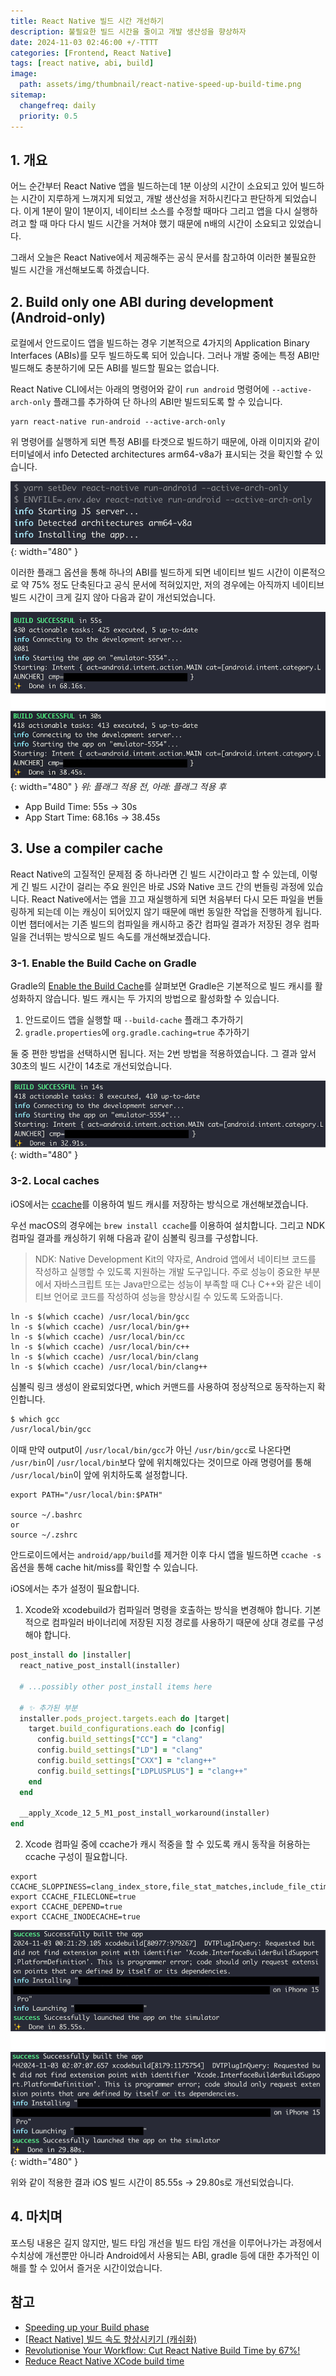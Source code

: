 ```yaml
---
title: React Native 빌드 시간 개선하기
description: 불필요한 빌드 시간을 줄이고 개발 생산성을 향상하자
date: 2024-11-03 02:46:00 +/-TTTT
categories: [Frontend, React Native]
tags: [react native, abi, build]
image:
  path: assets/img/thumbnail/react-native-speed-up-build-time.png
sitemap:
  changefreq: daily
  priority: 0.5
---
```


## 1. 개요

어느 순간부터 React Native 앱을 빌드하는데 1분 이상의 시간이 소요되고 있어 빌드하는 시간이 지루하게 느껴지게 되었고, 개발 생산성을 저하시킨다고 판단하게 되었습니다. 이게 1분이 말이 1분이지, 네이티브 소스를 수정할 때마다 그리고 앱을 다시 실행하려고 할 때 마다 다시 빌드 시간을 거쳐야 했기 때문에 n배의 시간이 소요되고 있었습니다.

그래서 오늘은 React Native에서 제공해주는 공식 문서를 참고하여 이러한 불필요한 빌드 시간을 개선해보도록 하겠습니다.

## 2. Build only one ABI during development (Android-only)

로컬에서 안드로이드 앱을 빌드하는 경우 기본적으로 4가지의 Application Binary Interfaces (ABIs)를 모두 빌드하도록 되어 있습니다. 그러나 개발 중에는 특정 ABI만 빌드해도 충분하기에 모든 ABI를 빌드할 필요는 없습니다. 

React Native CLI에서는 아래의 명령어와 같이 `run android` 명령어에 `--active-arch-only` 플래그를 추가하여 단 하나의 ABI만 빌드되도록 할 수 있습니다.

```shell
yarn react-native run-android --active-arch-only
```

위 명령어를 실행하게 되면 특정 ABI를 타겟으로 빌드하기 때문에, 아래 이미지와 같이 터미널에서 info Detected architectures arm64-v8a가 표시되는 것을 확인할 수 있습니다.

![detected_architectures](assets/img/writing/9/detected_architectures.png){: width="480" }

이러한 플래그 옵션을 통해 하나의 ABI를 빌드하게 되면 네이티브 빌드 시간이 이론적으로 약 75% 정도 단축된다고 공식 문서에 적혀있지만, 저의 경우에는 아직까지 네이티브 빌드 시간이 크게 길지 않아 다음과 같이 개선되었습니다.

![android build time](assets/img/writing/9/android_build_time.png){: width="480" }
_위: 플래그 적용 전, 아래: 플래그 적용 후_

- App Build Time: 55s -> 30s
- App Start Time: 68.16s -> 38.45s

## 3. Use a compiler cache

React Native의 고질적인 문제점 중 하나라면 긴 빌드 시간이라고 할 수 있는데, 이렇게 긴 빌드 시간이 걸리는 주요 원인은 바로 JS와 Native 코드 간의 번들링 과정에 있습니다. React Native에서는 앱을 끄고 재실행하게 되면 처음부터 다시 모든 파일을 번들링하게 되는데 이는 캐싱이 되어있지 않기 때문에 매번 동일한 작업을 진행하게 됩니다. 이번 챕터에서는 기존 빌드의 컴파일을 캐시하고 중간 컴파일 결과가 저장된 경우 컴파일을 건너뛰는 방식으로 빌드 속도를 개선해보겠습니다.

### 3-1. Enable the Build Cache on Gradle

Gradle의 [Enable the Build Cache](https://docs.gradle.org/current/userguide/build_cache.html#sec:build_cache_enable)를 살펴보면 Gradle은 기본적으로 빌드 캐시를 활성화하지 않습니다. 빌드 캐시는 두 가지의 방법으로 활성화할 수 있습니다.

1. 안드로이드 앱을 실행할 때 `--build-cache` 플래그 추가하기
2. `gradle.properties`에 `org.gradle.caching=true` 추가하기

둘 중 편한 방법을 선택하시면 됩니다. 저는 2번 방법을 적용하였습니다. 그 결과 앞서 30초의 빌드 시간이 14초로 개선되었습니다.

![android_cache_build_time](assets/img/writing/9/android_cache_build_time.png){: width="480" }

### 3-2. Local caches

iOS에서는 [ccache](https://ccache.dev/)를 이용하여 빌드 캐시를 저장하는 방식으로 개선해보겠습니다.

우선 macOS의 경우에는 `brew install ccache`를 이용하여 설치합니다. 그리고 NDK 컴파일 결과를 캐싱하기 위해 다음과 같이 심볼릭 링크를 구성합니다.

> NDK: Native Development Kit의 약자로, Android 앱에서 네이티브 코드를 작성하고 실행할 수 있도록 지원하는 개발 도구입니다. 주로 성능이 중요한 부분에서 자바스크립트 또는 Java만으로는 성능이 부족할 때 C나 C++와 같은 네이티브 언어로 코드를 작성하여 성능을 향상시킬 수 있도록 도와줍니다.

```shell
ln -s $(which ccache) /usr/local/bin/gcc
ln -s $(which ccache) /usr/local/bin/g++
ln -s $(which ccache) /usr/local/bin/cc
ln -s $(which ccache) /usr/local/bin/c++
ln -s $(which ccache) /usr/local/bin/clang
ln -s $(which ccache) /usr/local/bin/clang++
```

심볼릭 링크 생성이 완료되었다면, which 커맨드를 사용하여 정상적으로 동작하는지 확인합니다.

```bash
$ which gcc
/usr/local/bin/gcc
```

이때 만약 output이 `/usr/local/bin/gcc`가 아닌 `/usr/bin/gcc`로 나온다면 `/usr/bin`이 `/usr/local/bin`보다 앞에 위치해있다는 것이므로 아래 명령어를 통해 `/usr/local/bin`이 앞에 위치하도록 설정합니다.

```shell
export PATH="/usr/local/bin:$PATH"

source ~/.bashrc
or
source ~/.zshrc
```

안드로이드에서는 `android/app/build`를 제거한 이후 다시 앱을 빌드하면 `ccache -s` 옵션을 통해 cache hit/miss를 확인할 수 있습니다.

iOS에서는 추가 설정이 필요합니다.

1. Xcode와 xcodebuild가 컴파일러 명령을 호출하는 방식을 변경해야 합니다. 기본적으로 컴파일러 바이너리에 저장된 지정 경로를 사용하기 때문에 상대 경로를 구성해야 합니다.

```ruby
post_install do |installer|
  react_native_post_install(installer)

  # ...possibly other post_install items here

  # ✨ 추가된 부분
  installer.pods_project.targets.each do |target|
    target.build_configurations.each do |config|
      config.build_settings["CC"] = "clang"
      config.build_settings["LD"] = "clang"
      config.build_settings["CXX"] = "clang++"
      config.build_settings["LDPLUSPLUS"] = "clang++"
    end
  end

  __apply_Xcode_12_5_M1_post_install_workaround(installer)
end
```

2. Xcode 컴파일 중에 ccache가 캐시 적중을 할 수 있도록 캐시 동작을 허용하는 ccache 구성이 필요합니다.

```shell
export CCACHE_SLOPPINESS=clang_index_store,file_stat_matches,include_file_ctime,include_file_mtime,ivfsoverlay,pch_defines,modules,system_headers,time_macros
export CCACHE_FILECLONE=true
export CCACHE_DEPEND=true
export CCACHE_INODECACHE=true
```

![ios_build_time](assets/img/writing/9/ios_build_time.png){: width="480" }

위와 같이 적용한 결과 iOS 빌드 시간이 85.55s -> 29.80s로 개선되었습니다.

## 4. 마치며

포스팅 내용은 길지 않지만, 빌드 타임 개선을 빌드 타임 개선을 이루어나가는 과정에서 수치상에 개선뿐만 아니라 Android에서 사용되는 ABI, gradle 등에 대한 추가적인 이해를 할 수 있어서 즐거운 시간이었습니다.

## 참고

- [Speeding up your Build phase](https://reactnative.dev/docs/build-speed)
- [[React Native] 빌드 속도 향상시키기 (캐쉬화)](https://cotist.tistory.com/26)
- [Revolutionise Your Workflow: Cut React Native Build Time by 67%!](https://medium.com/engineering-at-bajaj-health/revolutionise-your-workflow-cut-react-native-build-time-by-67-68a47dbf993b)
- [Reduce React Native XCode build time](https://zanechua.com/blog/reduce-react-native-xcode-build-time/)